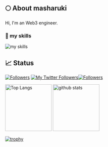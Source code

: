 ## 🌕 About masharuki
Hi, I'm an Web3 engineer. 

### 🌱 my skills
<img alt="my skills" src="https://skillicons.dev/icons?theme=light&perline=8&i=ts,js,html,css,jquery,nodejs,react,nextjs,vue,tailwind,vite,webpack,firebase,vercel,netlify,aws,git,github,githubactions,figma,wasm,androidstudio,bootstrap,discord,docker,eclipse,flutter,go,graphql,kotlin,instagram,jenkins,linkedin,linux,md,matlab,materialui,maven,postgres,rust,solidity,spring,svelte,swift,tensorflow,twitter,vscode" />


## 📈 Status
[![Followers](https://badgen.org/img/zenn/mashharuki/followers?style=flat)](https://zenn.dev/mashharuki) [![My Twitter Followers](https://badgen.net/twitter/follow/HARUKI05758694)](https://twitter.com/HARUKI05758694)[![Followers](https://badgen.org/img/qiita/mashharuki/followers?style=plastic)](https://qiita.com/mashharuki)

<p align="left"> 
  <img alt="Top Langs" height="150px" src="https://github-readme-stats.vercel.app/api/top-langs/?username=mashharuki&layout=compact&show_icons=true" />
  <img alt="github stats" height="150px" src="https://github-readme-stats.vercel.app/api?username=mashharuki" />
</p>

[![trophy](https://github-profile-trophy.vercel.app/?username=mashharuki&margin-w=5)](https://github.com/mashharuki/)

<!--
**mashharuki/mashharuki** is a ✨ _special_ ✨ repository because its `README.md` (this file) appears on your GitHub profile.

Here are some ideas to get you started:

- 🔭 I’m currently working on ...
- 🌱 I’m currently learning ...
- 👯 I’m looking to collaborate on ...
- 🤔 I’m looking for help with ...
- 💬 Ask me about ...
- 📫 How to reach me: ...
- 😄 Pronouns: ...
- ⚡ Fun fact: ...
-->
